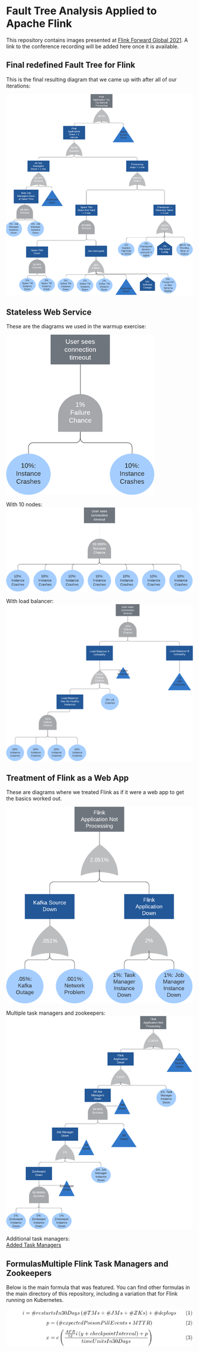 # Fault Tree Analysis Applied to Apache Flink

This repository contains images presented at [Flink Forward Global 2021](https://www.flink-forward.org/global-2021/conference-program#fault-tree-analysis-applied-to-apache-flink). 
A link to the conference recording will be added here once it is available.

## Final redefined Fault Tree for Flink
This is the final resulting diagram that we came up with after all of our iterations:

![Flink Redefined](fault-trees/flink_app_redefined_definition.png)

## Stateless Web Service
These are the diagrams we used in the warmup exercise:

![Stateless Web App](fault-trees/stateless_web_app_simple.png)

With 10 nodes:\
![Stateless Web App 10 Nodes](fault-trees/stateless_web_app_10_nodes.png)

With load balancer:\
![Stateless Web App 10 Nodes And Load Balancer](fault-trees/stateless_web_app_10_nodes_lb.png)

## Treatment of Flink as a Web App
These are diagrams where we treated Flink as if it were a web app to get the basics worked out.

![Flink App with Source](fault-trees/flink_app_source_and_app.png)

Multiple task managers and zookeepers:\
![Multiple Flink Task Managers and Zookeepers](fault-trees/flink_app_two_job_managers_zk.png)

Additional task managers:\
[Added Task Managers](fault-trees/flink_app_more_task_managers.png)

## FormulasMultiple Flink Task Managers and Zookeepers

Below is the main formula that was featured. You can find other formulas in the main directory of this repository, 
including a variation that for Flink running on Kubernetes.

![Restart Probability](restart-probability.png)